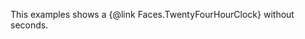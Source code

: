 This examples shows a {@link Faces.TwentyFourHourClock} without seconds.

<div class="mt-5 clock"></div>

<script type="text/javascript">
	const el = document.querySelector('.clock');

	const clock = new FlipClock(el, {
		face: 'TwentyFourHourClock',
		showSeconds: false
	});
</script>
